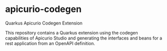 # apicurio-codegen
Quarkus Apicurio Codegen Extension

This repository contains a Quarkus extension using the codegen capabilities of Apicurio Studio and generating the interfaces and beans for a rest application from an OpenAPI definition.
